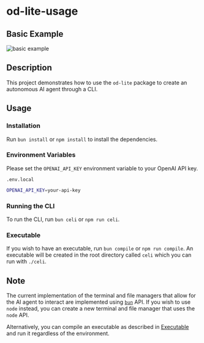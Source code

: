 # od-lite-usage

## Basic Example

![basic example](image.png)

## Description

This project demonstrates how to use the `od-lite` package to create an autonomous AI agent through a CLI.

## Usage

### Installation

Run `bun install` or `npm install` to install the dependencies.

### Environment Variables

Please set the `OPENAI_API_KEY` environment variable to your OpenAI API key.

`.env.local`

```sh
OPENAI_API_KEY=your-api-key
```

### Running the CLI

To run the CLI, run `bun celi` or `npm run celi`.

### Executable

If you wish to have an executable, run `bun compile` or `npm run compile`. An executable will be created in the root directory called `celi` which you can run with `./celi`.

## Note

The current implementation of the terminal and file managers that allow for the AI agent to interact are implemented using [`bun`](https://bun.sh/) API. If you wish to use `node` instead, you can create a new terminal and file manager that uses the `node` API.

Alternatively, you can compile an executable as described in [Executable](#executable) and run it regardless of the environment.

